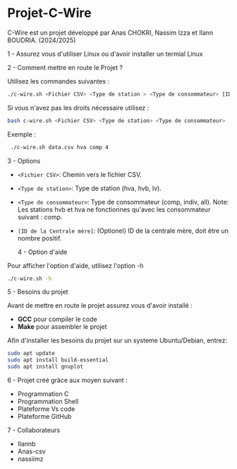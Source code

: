 # Projet-C-Wire
C-Wire est un projet développé par Anas CHOKRI, Nassim Izza et Ilann BOUDRIA. (2024/2025) 

 1 - Assurez vous d'utiliser Linux ou d'avoir installer un termial Linux

 2 - Comment mettre en route le Projet ?

   Utilisez les commandes suivantes :
   ```sh
   ./c-wire.sh <Fichier CSV> <Type de station > <Type de consommateur> [ID de la centrale mère]
   ```
   Si vous n'avez pas les droits nécessaire utilisez :
   ```sh
   bash c-wire.sh <Fichier CSV> <Type de station> <Type de consommateur> [ID de la centrale mère]
   ```
   Exemple : 
   ```sh
    ./c-wire.sh data.csv hva comp 4
   ```
   3 - Options
   
 - `<Fichier CSV>`: Chemin vers le fichier CSV.
 - `<Type de station>`: Type de station (hva, hvb, lv).
 - `<Type de consommateur>`: Type de consommateur (comp, indiv, all). Note: Les stations hvb et hva ne fonctionnes qu'avec les consommateur suivant : comp.
 - `[ID de la Centrale mère]`: (Optionel) ID de la centrale mère, doit être un nombre positif.

   4 - Option d'aide 
      
  Pour afficher l'option d'aide, utilisez l'option -h
  ```sh
  ./c-wire.sh -h
  ```

  5 - Besoins du projet

  Avant de mettre en route le projet assurez vous d'avoir installé :
  
  - **GCC** pour compiler le code
  - **Make** pour assembler le projet
    
  Afin d'installer les besoins du projet sur un systeme Ubuntu/Debian, entrez:
  ```bash
  sudo apt update
  sudo apt install build-essential
  sudo apt install gnuplot
  ```
  6 - Projet créé grâce aux moyen suivant : 

  - Programmation C
  - Programmation Shell
  - Plateforme Vs code
  - Plateforme GitHub

  7 - Collaborateurs

  - Ilannb
  - Anas-csv
  - nassiimz  

